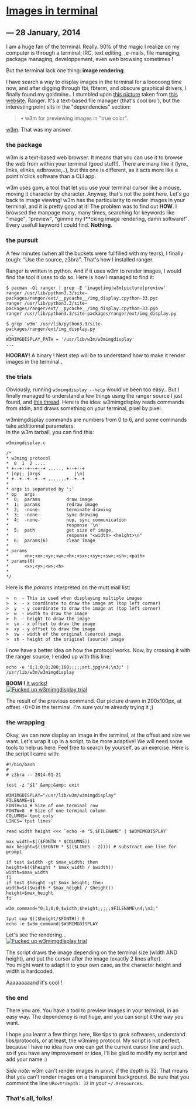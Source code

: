 # [Images in terminal](#)
## &mdash; 28 January, 2014

I am a huge fan of the terminal. Really. 90% of the magic I realize on my
computer is through a terminal: IRC, text editing, ,e-mails, file managing,
package managing, developpement, even web browsing sometimes !

But the terminal lack one thing: **image rendering**.

I have search a way to display images in the terminal for a looooong time now,
and after digging through fbi, fbterm, and obscure graphical drivers, I finally
found my goldmine.. I stumbled upon
[this picture](http://www.nongnu.org/ranger/screenshots/w3mimgpreview.png)
taken from [this website](http://www.nongnu.org/ranger/).  Ranger. It's a
text-based file manager (that's cool bro'), but the interesting point sits in
the "dependencies" section:

> &bull; w3m for previewing images in "true color".

[w3m](http://w3m.sourceforge.net). That was my answer.

### the package

w3m is a text-based web browser. It means that you can use it to browse the web
from within your terminal (good stuff!). There are many like it (lynx, links,
elinks, edbrowse,..), but this one is different, as it acts more like a
point'n'click software than a CLI app.

w3m uses gpm, a tool that let you use your terminal cursor like a mouse, moving
it character by character.  Anyway, that's not the point here. Let's go back to
image viewing!  w3m has the particularity to render images in your terminal,
and it is pretty good at it! The problem was to find out **HOW**. I browsed the
manpage many, many times, searching for keywords like <q>image</q>,
<q>preview</q>, <q>gimme my f\*\*cking image rendering, damn software!</q>. Every
usefull keyword I could find. **Nothing**.

### the pursuit

A few minutes (when all the buckets were fullfilled with my tears), I finally
tough: <q>Use the source, z3bra</q>. That's how I installed ranger.

Ranger is written in python. And if it uses w3m to render images, I would find
the tool it uses to do so. Here is how I managed to find it:

    $ pacman -Ql ranger | grep -E 'image|img|w3m|picture|preview'
    ranger /usr/lib/python3.3/site-packages/ranger/ext/__pycache__/img_display.cpython-33.pyc
    ranger /usr/lib/python3.3/site-packages/ranger/ext/__pycache__/img_display.cpython-33.pyo
    ranger /usr/lib/python3.3/site-packages/ranger/ext/img_display.py

    $ grep 'w3m' /usr/lib/python3.3/site-packages/ranger/ext/img_display.py
    ...
    W3MIMGDISPLAY_PATH = '/usr/lib/w3m/w3mimgdisplay'
    ...

**HOORAY!** A binary ! Next step will be to understand how to make it render
images in the terminal..

### the trials

Obviously, running `w3mimgdisplay --help` would've been too easy.. But I
finally managed to understand a few things using the ranger source I just
found, and
[this thread](https://www.mail-archive.com/mutt-users@mutt.org/msg34447.html).
Here is the idea: w3mimgdisplay reads commands from stdin, and draws something
on your terminal, pixel by pixel.

w3mimgdisplay commands are numbers from 0 to 6, and some commands take
additionnal parameters.  
In the w3m tarball, you can find this:

    w3mimgdisplay.c

    /*
    * w3mimg protocol
    *  0  1  2 ....
    * +--+--+--+--+ ...... +--+--+
    * |op|; |args             |\n|
    * +--+--+--+--+ .......+--+--+
    *
    * args is separeted by ';'
    * op   args
    *  0;  params          draw image
    *  1;  params          redraw image
    *  2;  -none-          terminate drawing
    *  3;  -none-          sync drawing
    *  4;  -none-          nop, sync communication
    *                      response '\n'
    *  5;  path            get size of image,
    *                      response "<width> <height>\n"
    *  6;  params(6)       clear image
    *
    * params
    *      <n>;<x>;<y>;<w>;<h>;<sx>;<sy>;<sw>;<sh>;<path>
    * params(6)
    *      <x>;<y>;<w>;<h>
    *
    */

Here is the _params_ interpreted on the mutt mail list:

    >  n  - This is used when displaying multiple images
    >  x  - x coordinate to draw the image at (top left corner)
    >  y  - y coordinate to draw the image at (top left corner)
    >  w  - width to draw the image
    >  h  - height to draw the image
    >  sx - x offset to draw the image
    >  xy - y offset to draw the image
    >  sw - width of the original (source) image
    >  sh - height of the original (source) image

I now have a better idea on how the protocol works.  Now, by crossing it with
the ranger source, I ended up with this line:

    echo -e '0;1;0;0;200;160;;;;;ant.jpg\n4;\n3;' | /usr/lib/w3m/w3mimgdisplay 

**BOOM !** [It works!](http://chezmoicamarche.com)  
[![Fucked up w3mimgdisplay trial](/img/thumb/w3mimgdisplay-crap.jpg)](/img/w3mimgdisplay-crap.jpg)

The result of the previous command. Our picture drawn in 200x100px, at offset
+0+0 in the terminal.  I'm sure you're already trying it ;)

### the wrapping

Okay, we can now display an image in the terminal, at the offset and size we
want. Let's wrap it up in a script, to be more adaptive!  We will need some
tools to help us here. Feel free to search by yourself, as an exercise. Here is
the script I came with:

    #!/bin/bash
    #
    # z3bra -- 2014-01-21

    test -z "$1" &amp;&amp; exit

    W3MIMGDISPLAY="/usr/lib/w3m/w3mimgdisplay"
    FILENAME=$1
    FONTH=14 # Size of one terminal row
    FONTW=8  # Size of one terminal column
    COLUMNS=`tput cols`
    LINES=`tput lines`

    read width height <<< `echo -e "5;$FILENAME" | $W3MIMGDISPLAY`

    max_width=$(($FONTW * $COLUMNS))
    max_height=$(($FONTH * $(($LINES - 2)))) # substract one line for prompt

    if test $width -gt $max_width; then
    height=$(($height * $max_width / $width))
    width=$max_width
    fi
    if test $height -gt $max_height; then
    width=$(($width * $max_height / $height))
    height=$max_height
    fi

    w3m_command="0;1;0;0;$width;$height;;;;;$FILENAME\n4;\n3;"

    tput cup $(($height/$FONTH)) 0
    echo -e $w3m_command|$W3MIMGDISPLAY

Let's see the rendering...  
[![Fucked up w3mimgdisplay trial](/img/thumb/w3mimgdisplay-good.jpg)](/img/w3mimgdisplay-good.jpg)

The script draws the image depending on the terminal size (width AND height),
and put the cursor after the image (exactly 2 lines after).  
You might want to adapt it to your own case, as the character height and width
is hardcoded.

Aaaaaaaaand it's cool !

### the end

There you are. You have a tool to preview images in your terminal, in an easy
way. The dependency is not huge, and you can script it the way you want.  

I hope you learnt a few things here, like tips to grok softwares, understand
libs/protocols, or at least, the w3mimg protocol.  My script is not perfect,
because I have no idea how one can get the current cursor line and such. so if
you have any improvement or idea, I'll be glad to modify my script and add your
name :)

_Side note:_ w3m can't render images in urxvt, if the depth is 32. That means
that you can't render images on a transparent background. Be sure that you
comment the line `URxvt*depth: 32` in your `~/.Xresources`.

### That's all, folks!

<!-- vim: set ft=markdown ts=4 et: -->
